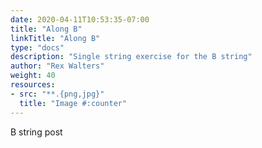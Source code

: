 ```yaml
---
date: 2020-04-11T10:53:35-07:00
title: "Along B"
linkTitle: "Along B"
type: "docs"
description: "Single string exercise for the B string"
author: "Rex Walters"
weight: 40
resources:
- src: "**.{png,jpg}"
  title: "Image #:counter"
---
```


B string post
